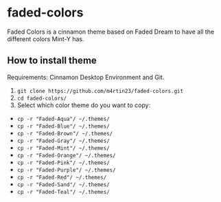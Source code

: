 # faded-colors
Faded Colors is a cinnamon theme based on Faded Dream to have all the different colors Mint-Y has.

## How to install theme
Requirements: Cinnamon Desktop Environment and Git. 

1. `git clone https://github.com/m4rtin23/faded-colors.git`
2. `cd faded-colors/`
3. Select which color theme do you want to copy:
* `cp -r "Faded-Aqua"/ ~/.themes/`
* `cp -r "Faded-Blue"/ ~/.themes/`
* `cp -r "Faded-Brown"/ ~/.themes/`
* `cp -r "Faded-Gray"/ ~/.themes/`
* `cp -r "Faded-Mint"/ ~/.themes/`
* `cp -r "Faded-Orange"/ ~/.themes/`
* `cp -r "Faded-Pink"/ ~/.themes/`
* `cp -r "Faded-Purple"/ ~/.themes/`
* `cp -r "Faded-Red"/ ~/.themes/`
* `cp -r "Faded-Sand"/ ~/.themes/`
* `cp -r "Faded-Teal"/ ~/.themes/`
